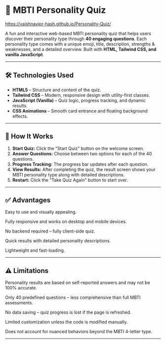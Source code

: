 # 🌟 MBTI Personality Quiz
https://vaishnavipr-hash.github.io/Personality-Quiz/

A fun and interactive web-based MBTI personality quiz that helps users discover their personality type through **40 engaging questions**. Each personality type comes with a unique emoji, title, description, strengths & weaknesses, and a detailed overview. Built with **HTML, Tailwind CSS, and vanilla JavaScript**.  

---

## 🛠️ Technologies Used

- **HTML5** – Structure and content of the quiz.  
- **Tailwind CSS** – Modern, responsive design with utility-first classes.  
- **JavaScript (Vanilla)** – Quiz logic, progress tracking, and dynamic results.  
- **CSS Animations** – Smooth card entrance and floating background effects.  

---

## 📝 How It Works

1. **Start Quiz:** Click the "Start Quiz" button on the welcome screen.  
2. **Answer Questions:** Choose between two options for each of the 40 questions.  
3. **Progress Tracking:** The progress bar updates after each question.  
4. **View Results:** After completing the quiz, the result screen shows your MBTI personality type along with detailed descriptions.  
5. **Restart:** Click the "Take Quiz Again" button to start over.  

---

## ✅ Advantages

Easy to use and visually appealing.

Fully responsive and works on desktop and mobile devices.

No backend required – fully client-side quiz.

Quick results with detailed personality descriptions.

Lightweight and fast-loading.

---

## ⚠️ Limitations

Personality results are based on self-reported answers and may not be 100% accurate.

Only 40 predefined questions – less comprehensive than full MBTI assessments.

No data saving – quiz progress is lost if the page is refreshed.

Limited customization unless the code is modified manually.

Does not account for nuanced behaviors beyond the MBTI 4-letter type.

---
